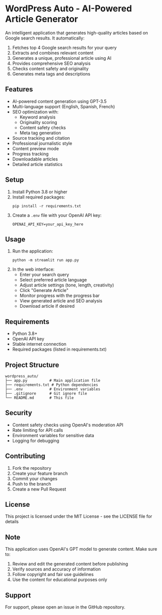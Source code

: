 # WordPress Auto - AI-Powered Article Generator

An intelligent application that generates high-quality articles based on Google search results. It automatically:
1. Fetches top 4 Google search results for your query
2. Extracts and combines relevant content
3. Generates a unique, professional article using AI
4. Provides comprehensive SEO analysis
5. Checks content safety and originality
6. Generates meta tags and descriptions

## Features
- AI-powered content generation using GPT-3.5
- Multi-language support (English, Spanish, French)
- SEO optimization with:
  - Keyword analysis
  - Originality scoring
  - Content safety checks
  - Meta tag generation
- Source tracking and citation
- Professional journalistic style
- Content preview mode
- Progress tracking
- Downloadable articles
- Detailed article statistics

## Setup
1. Install Python 3.8 or higher
2. Install required packages:
   ```
   pip install -r requirements.txt
   ```
3. Create a `.env` file with your OpenAI API key:
   ```
   OPENAI_API_KEY=your_api_key_here
   ```

## Usage
1. Run the application:
   ```
   python -m streamlit run app.py
   ```
2. In the web interface:
   - Enter your search query
   - Select preferred article language
   - Adjust article settings (tone, length, creativity)
   - Click "Generate Article"
   - Monitor progress with the progress bar
   - View generated article and SEO analysis
   - Download article if desired

## Requirements
- Python 3.8+
- OpenAI API key
- Stable internet connection
- Required packages (listed in requirements.txt)

## Project Structure
```
wordpress_auto/
├── app.py          # Main application file
├── requirements.txt # Python dependencies
├── .env            # Environment variables
├── .gitignore      # Git ignore file
└── README.md       # This file
```

## Security
- Content safety checks using OpenAI's moderation API
- Rate limiting for API calls
- Environment variables for sensitive data
- Logging for debugging

## Contributing
1. Fork the repository
2. Create your feature branch
3. Commit your changes
4. Push to the branch
5. Create a new Pull Request

## License
This project is licensed under the MIT License - see the LICENSE file for details

## Note
This application uses OpenAI's GPT model to generate content. Make sure to:
1. Review and edit the generated content before publishing
2. Verify sources and accuracy of information
3. Follow copyright and fair use guidelines
4. Use the content for educational purposes only

## Support
For support, please open an issue in the GitHub repository.
